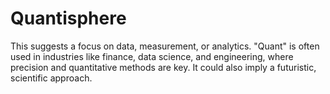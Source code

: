# Quantisphere
This suggests a focus on data, measurement, or analytics. "Quant" is often used in industries like finance, data science, and engineering, where precision and quantitative methods are key. It could also imply a futuristic, scientific approach.

